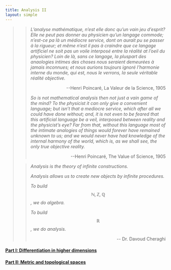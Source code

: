 ```yaml
---
title: Analysis II
layout: simple
---
```


>>*L’analyse mathématique, n’est elle donc qu’un vain jeu d’esprit? Elle ne peut pas donner au physicien qu’un langage commode; n’est-ce pa là un médiocre service, dont on aurait pu se passer à la rigueur; et même n’est il pas à craindre que ce langage artificiel ne soit pas un voile interposé entre la réalité at l’oeil du physicien? Loin de là, sans ce langage, la pluspart des anaologies intimes des choses nous seraient demeurées à jamais inconnues; et nous aurions toujours ignoré l’harmonie interne du monde, qui est, nous le verrons, la seule véritable réalité objective.*
>>
>><p align="right">--Henri Poincaré, La Valeur de la Science, 1905 </p>
>>
>>*So is not mathematical analysis then not just a vain game of the mind? To the physicist it can only give a convenient language; but isn’t that a mediocre service, which after all we could have done without; and, it is not even to be feared that this artificial language be a veil, interposed between reality and the physicist’s eye? Far from that, without this language most of the intimate analogies of things would forever have remained unknown to us; and we would never have had knowledge of the internal harmony of the world, which is, as we shall see, the only true objective reality.*
>>
>><p align="right">--Henri Poincaré, The Value of Science, 1905 </p>
>
>>*Analysis is the theory of infinite constructions.*
>>
>>*Analysis allows us to create new objects by infinite procedures.* 
>>
>>*To build $$\mathbb{N}, \mathbb{Z}, \mathbb{Q}$$, we do algebra.*
>>
>>*To build $$\mathbb{R}$$, we do analysis.*
>>
>><p align="right">-- Dr. Davoud Cheraghi</p>


#### [Part I: Differentiation in higher dimensions](/study/Imperial_mathematics/year_2/Analysis_II/chapter_1)
  
#### [Part II: Metric and topological spaces](/study/Imperial_mathematics/year_2/Analysis_II/chapter_2)